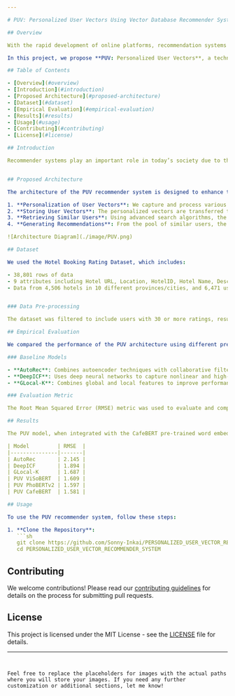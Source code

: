 ```yaml
---

# PUV: Personalized User Vectors Using Vector Database Recommender System

## Overview

With the rapid development of online platforms, recommendation systems have emerged to quickly provide users with the necessary information. Building personalized user profiles is crucial for accurate suggestions. However, creating user vectors through user demographics like age, location, work, etc., has many limitations due to users' unwillingness to provide information or providing incorrect information.

In this project, we propose **PUV: Personalized User Vectors**, a technique that addresses these shortcomings by personalizing user vectors based on the hotels they have reviewed. Additionally, the PipeCone vector database is used to store user vectors, improving accuracy when finding top-k similar users by utilizing the advantages of search algorithms.

## Table of Contents

- [Overview](#overview)
- [Introduction](#introduction)
- [Proposed Architecture](#proposed-architecture)
- [Dataset](#dataset)
- [Empirical Evaluation](#empirical-evaluation)
- [Results](#results)
- [Usage](#usage)
- [Contributing](#contributing)
- [License](#license)

## Introduction

Recommender systems play an important role in today’s society due to the rapid development of online platforms. Providing information quickly to users, a good recommendation system not only helps improve user experience but also optimizes profits for the manufacturer. This project aims to enhance the personalization of recommendation systems using user vectors derived from their reviews and ratings of hotels.


## Proposed Architecture

The architecture of the PUV recommender system is designed to enhance the recommendation process through several steps:

1. **Personalization of User Vectors**: We capture and process various user-specific data points such as stay history and user ratings, creating a unique vector representation for each user.
2. **Storing User Vectors**: The personalized vectors are transferred to the Pinecone vector database for efficient storage and retrieval.
3. **Retrieving Similar Users**: Using advanced search algorithms, the system queries the Pinecone vector database to retrieve the top-k most similar users for a given user vector.
4. **Generating Recommendations**: From the pool of similar users, the system selects the top-m items with the highest ratings to recommend to the user.

![Architecture Diagram](./image/PUV.png)

## Dataset

We used the Hotel Booking Rating Dataset, which includes:

- 38,801 rows of data
- 9 attributes including Hotel URL, Location, HotelID, Hotel Name, Descriptions, Address, UserID, User Name, and Ratings
- Data from 4,506 hotels in 10 different provinces/cities, and 6,471 users


### Data Pre-processing

The dataset was filtered to include users with 30 or more ratings, resulting in a training set of 38,066 rows and a testing set of 695 rows.

## Empirical Evaluation

We compared the performance of the PUV architecture using different pre-trained word embeddings against three baseline models: GLocal-K, AutoRec, and DeepICF. The RMSE metric was used for evaluation.

### Baseline Models

- **AutoRec**: Combines autoencoder techniques with collaborative filtering.
- **DeepICF**: Uses deep neural networks to capture nonlinear and high-order relationships between items.
- **GLocal-K**: Combines global and local features to improve performance.

### Evaluation Metric

The Root Mean Squared Error (RMSE) metric was used to evaluate and compare the experiments.

## Results

The PUV model, when integrated with the CafeBERT pre-trained word embedding, achieved the best performance with an RMSE of 1.581, outperforming all other baseline models.

| Model         | RMSE  |
|---------------|-------|
| AutoRec       | 2.145 |
| DeepICF       | 1.894 |
| GLocal-K      | 1.687 |
| PUV ViSoBERT  | 1.609 |
| PUV PhoBERTv2 | 1.597 |
| PUV CafeBERT  | 1.581 |

## Usage

To use the PUV recommender system, follow these steps:

1. **Clone the Repository**:
   ```sh
   git clone https://github.com/Sonny-Inkai/PERSONALIZED_USER_VECTOR_RECOMMENDER_SYSTEM.git
   cd PERSONALIZED_USER_VECTOR_RECOMMENDER_SYSTEM
   ```

## Contributing

We welcome contributions! Please read our [contributing guidelines](CONTRIBUTING.md) for details on the process for submitting pull requests.

## License

This project is licensed under the MIT License - see the [LICENSE](LICENSE) file for details.

---
```


Feel free to replace the placeholders for images with the actual paths where you will store your images. If you need any further customization or additional sections, let me know!
